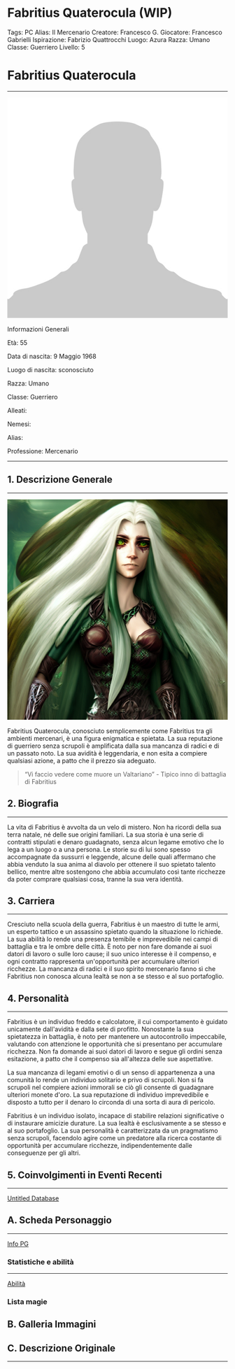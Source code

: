# Fabritius Quaterocula (WIP)

Tags: PC
Alias:  Il Mercenario
Creatore: Francesco G.
Giocatore: Francesco Gabrielli
Ispirazione: Fabrizio Quattrocchi
Luogo: Azura
Razza: Umano
Classe: Guerriero
Livello: 5

# Fabritius Quaterocula

---

![No-Photo-Available-591x591-2.jpg](No-Photo-Available-591x591-2.jpg)

Informazioni Generali

Età: 55

Data di nascita: 9 Maggio 1968

Luogo di nascita: sconosciuto

Razza: Umano

Classe: Guerriero

Alleati:

Nemesi:

Alias:

Professione: Mercenario

---

## 1. Descrizione Generale

---

![full-body-portrait-of-a-beautiful-female-elf-with-long-silver-hairs-and-deep-green-eyes-fantasy-se-.png](full-body-portrait-of-a-beautiful-female-elf-with-long-silver-hairs-and-deep-green-eyes-fantasy-se-.png)

Fabritius Quaterocula, conosciuto semplicemente come Fabritius tra gli ambienti mercenari, è una figura enigmatica e spietata. La sua reputazione di guerriero senza scrupoli è amplificata dalla sua mancanza di radici e di un passato noto. La sua avidità è leggendaria, e non esita a compiere qualsiasi azione, a patto che il prezzo sia adeguato.

> “Vi faccio vedere come muore un Valtariano” - Tipico inno di battaglia di Fabritius
> 

## 2. Biografia

---

La vita di Fabritius è avvolta da un velo di mistero. Non ha ricordi della sua terra natale, né delle sue origini familiari. La sua storia è una serie di contratti stipulati e denaro guadagnato, senza alcun legame emotivo che lo lega a un luogo o a una persona. Le storie su di lui sono spesso accompagnate da sussurri e leggende, alcune delle quali affermano che abbia venduto la sua anima al diavolo per ottenere il suo spietato talento bellico, mentre altre sostengono che abbia accumulato così tante ricchezze da poter comprare qualsiasi cosa, tranne la sua vera identità. 

## 3. Carriera

---

Cresciuto nella scuola della guerra, Fabritius è un maestro di tutte le armi, un esperto tattico e un assassino spietato quando la situazione lo richiede. La sua abilità lo rende una presenza temibile e imprevedibile nei campi di battaglia e tra le ombre delle città. È noto per non fare domande ai suoi datori di lavoro o sulle loro cause; il suo unico interesse è il compenso, e ogni contratto rappresenta un'opportunità per accumulare ulteriori ricchezze. La mancanza di radici e il suo spirito mercenario fanno sì che Fabritius non conosca alcuna lealtà se non a se stesso e al suo portafoglio. 

## 4. Personalità

---

Fabritius è un individuo freddo e calcolatore, il cui comportamento è guidato unicamente dall'avidità e dalla sete di profitto. Nonostante la sua spietatezza in battaglia, è noto per mantenere un autocontrollo impeccabile, valutando con attenzione le opportunità che si presentano per accumulare ricchezza. Non fa domande ai suoi datori di lavoro e segue gli ordini senza esitazione, a patto che il compenso sia all'altezza delle sue aspettative.

La sua mancanza di legami emotivi o di un senso di appartenenza a una comunità lo rende un individuo solitario e privo di scrupoli. Non si fa scrupoli nel compiere azioni immorali se ciò gli consente di guadagnare ulteriori monete d'oro. La sua reputazione di individuo imprevedibile e disposto a tutto per il denaro lo circonda di una sorta di aura di pericolo.

Fabritius è un individuo isolato, incapace di stabilire relazioni significative o di instaurare amicizie durature. La sua lealtà è esclusivamente a se stesso e al suo portafoglio. La sua personalità è caratterizzata da un pragmatismo senza scrupoli, facendolo agire come un predatore alla ricerca costante di opportunità per accumulare ricchezze, indipendentemente dalle conseguenze per gli altri.

## 5. Coinvolgimenti in Eventi Recenti

---

[Untitled Database](Untitled%20Database%20cce7df74e0604fb88db6fb1d13af3934.csv)

## A. Scheda Personaggio

---

[Info PG](Info%20PG%20fb7eb7ba722a44cc9fb01c89ea57ab55.csv)

### Statistiche e abilità

---

[Abilità](Abilita%CC%80%2053ae6f3de7934c788bbc4fc8c0b18d5e.csv)

### Lista magie

## B. Galleria Immagini

## C. Descrizione Originale

---